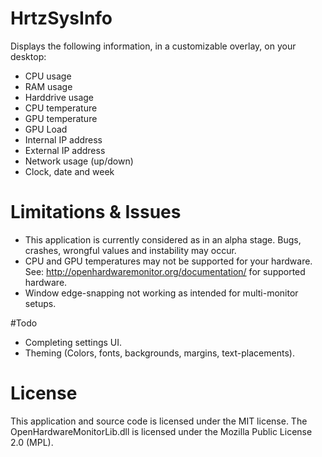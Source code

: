 # HrtzSysInfo
Displays the following information, in a customizable overlay, on your desktop:
- CPU usage
- RAM usage
- Harddrive usage
- CPU temperature
- GPU temperature
- GPU Load
- Internal IP address
- External IP address
- Network usage (up/down)
- Clock, date and week 

# Limitations & Issues
- This application is currently considered as in an alpha stage. Bugs, crashes, wrongful values and instability may occur.
- CPU and GPU temperatures may not be supported for your hardware. See: http://openhardwaremonitor.org/documentation/ for supported hardware.
- Window edge-snapping not working as intended for multi-monitor setups.
 
#Todo
- Completing settings UI.
- Theming (Colors, fonts, backgrounds, margins, text-placements).

# License
This application and source code is licensed under the MIT license.
The OpenHardwareMonitorLib.dll is licensed under the Mozilla Public License 2.0 (MPL).
